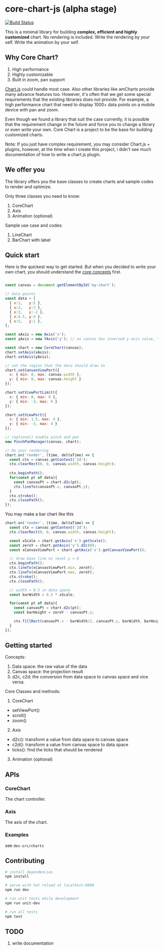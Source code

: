# core-chart-js (alpha stage)

[![Build Status](https://travis-ci.org/BrianSo/core-chart.svg?branch=master)](https://travis-ci.org/BrianSo/core-chart)

This is a minimal library for building **complex, efficient and highly customized** chart. No rendering is included. 
Write the rendering by your self. Write the animation by your self.

## Why Core Chart?

1. High performance
2. Highly customizable
3. Built in zoom, pan support

[Chart.js](http://www.chartjs.org/) could handle most case. Also other 
libraries like amCharts provide many advance features too. However, 
it's often that we get some special requirements that the existing libraries 
does not provide. For example, a high performance chart that need to display
1000+ data points on a mobile device with pan and zoom.

Even though we found a library that suit the case currently, 
it is possible that the requirement change in the future and force you to 
change a library or even write your own. Core Chart is a project to be the 
base for building customized charts.

Note: If you just have complex requirement, you may consider Chart.js + plugins, 
however, at the time when I create this project, i didn't see much documentation
of how to write a chart.js plugin.

## We offer you

The library offers you the base classes to create charts and sample codes to
render and optimize.

Only three classes you need to know:
1. CoreChart
2. Axis
3. Animation (optional)

Sample use case and codes:
1. LineChart
2. BarChart with label


## Quick start

Here is the quickest way to get started. But when you decided to write your own chart, 
you should understand the [core concepts](#getting-started) first.

```js

const canvas = document.getElementById('my-chart');

// data points
const data = [
  { x:1,   y:5 },
  { x:2,   y:3 },
  { x:3,   y:-2 },
  { x:4.5, y:4 },
  { x:5,   y:1 },
];

const xAxis = new Axis('x');
const yAxis = new YAxis('y'); // as canvas has inversed y axis value, YAxis fixes this

const chart = new CoreChart(canvas);
chart.setAxis(xAxis);
chart.setAxis(yAxis);

// set the region that the data should draw to
chart.setCanvasViewPort({
  x: { min: 0, max: canvas.width },
  y: { min: 0, max: canvas.height }
});

chart.setViewPortLimit({
  x: { min: 0, max: 6 },
  y: { min: -3, max: 6 }
});

chart.setViewPort({
  x: { min: 1.5, max: 4 },
  y: { min: -3, max: 4 }
});

// (optional) enable pinch and pan
new PinchPanManager(canvas, chart);

// Do your rendering
chart.on('render', (time, deltaTime) => {
  const ctx = canvas.getContext('2d');
  ctx.clearRect(0, 0, canvas.width, canvas.height);
  
  ctx.beginPath();
  for(const pt of data){
    const canvasPt = chart.d2c(pt);
    ctx.lineTo(canvasPt.x, canvasPt.y);
  }
  ctx.stroke();
  ctx.closePath();
});

```

You may make a bar chart like this

```js
chart.on('render', (time, deltaTime) => {
  const ctx = canvas.getContext('2d');
  ctx.clearRect(0, 0, canvas.width, canvas.height);

  const xScale = chart.getAxis('x').getScale();
  const zeroY = chart.getAxis('y').d2c(0);
  const xCanvasViewPort = chart.getAxis('x').getCanvasViewPort();

  // draw base line on level y = 0
  ctx.beginPath();
  ctx.lineTo(xCanvasViewPort.min, zeroY);
  ctx.lineTo(xCanvasViewPort.max, zeroY);
  ctx.stroke();
  ctx.closePath();

  // width = 0.5 in data space
  const barWidth = 0.5 * xScale;

  for(const pt of data){
    const canvasPt = chart.d2c(pt);
    const barHeight = zeroY - canvasPt.y;

    ctx.fillRect(canvasPt.x - barWidth/2, canvasPt.y, barWidth, barHeight);
  }
});
```


## Getting started

Concepts:  
1. Data space: the raw value of the data
2. Canvas space: the projection result
3. d2c, c2d: the conversion from data space to canvas space and vice versa.

Core Classes and methods:
1. CoreChart
  - setViewPort()
  - scroll()
  - zoom()
2. Axis
  - d2c(): transform a value from data space to canvas space
  - c2d(): transform a value from canvas space to data space
  - ticks(): find the ticks that should be rendered
3. Animation (optional)

## APIs
### CoreChart
The chart controller.

### Axis
The axis of the chart. 

### Examples
see `dev-src/charts`

## Contributing

``` bash
# install dependencies
npm install

# serve with hot reload at localhost:8080
npm run dev

# run unit tests while development
npm run unit-dev

# run all tests
npm test
```

## TODO
1. write documentation
